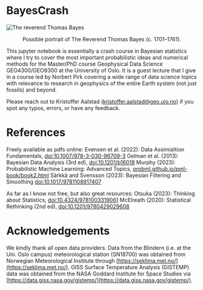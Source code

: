 # BayesCrash

![The reverend Thomas Bayes](https://upload.wikimedia.org/wikipedia/commons/d/d4/Thomas_Bayes.gif)
<center>Possible portrait of The Reverend Thomas Bayes (c. 1701–1761).</center>

This jupyter notebook is essentially a crash course in Bayesian statistics where I try to cover the most important probabilistic ideas and numerical methods for the Master/PhD course Geophysical Data Science GEO4300/GEO9300 at the University of Oslo. It is a guest lecture that I give in a course led by Norbert Pirk covering a wide range of data science topics with relevance to research in geophysics of the entire Earth system (not just fossils) and beyond.

Please reach out to Kristoffer Aalstad (kristoffer.aalstad@geo.uio.no) if you spot any typos, errors, or have any feedback. 

# References

Freely available as pdfs online:
Evensen et al. (2022): Data Assimialtion Fundamentals, [doi:10.1007/978-3-030-96709-3](https://doi.org/10.1007/978-3-030-96709-3)
Gelman et al. (2013): Bayesian Data Analysis (3rd ed), [doi:10.1201/b16018](https://doi.org/10.1201/b16018)
Murphy (2023): Probabilistic Machine Learning: Advanced Topics, [probml.github.io/pml-book/book2.html](https://probml.github.io/pml-book/book2.html)
S&auml;rkk&auml; and Svensson (2023): Bayesian Filtering and Smoothing [doi:10.1017/9781108917407](https://doi.org/10.1017/9781108917407)

As far as I know not free, but also great resources:
Otsuka (2023): Thinking about Statistics, [doi:10.4324/9781003319061](https://doi.org/10.4324/9781003319061)
McElreath (2020): Statistical Rethinking (2nd ed), [doi:10.1201/9780429029608](https://doi.org/10.1201/9780429029608)

# Acknowledgements

We kindly thank all open data providers. Data from the Blindern (i.e. at the Uni. Oslo campus) meteorological station (SN18700)  was obtained from Norwegian Meteorological Institute through [https://seklima.met.no/](https://seklima.met.no/). GISS Surface Temperature Analysis (GISTEMP) data was obtained from the NASA Goddard Institute for Space Studies via [https://data.giss.nasa.gov/gistemp/](https://data.giss.nasa.gov/gistemp/).
